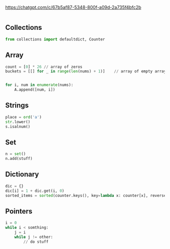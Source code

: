 https://chatgpt.com/c/67b5af87-5348-800f-a09d-2a735f4bfc2b

```python

```

## Collections

```python
from collections import defaultdict, Counter
```
## Array

```python
count = [0] * 26 // array of zeros
buckets = [[] for _ in range(len(nums) + 1)]    // array of empty arrays


for i, num in enumerate(nums):
    A.append([num, i])
```
## Strings

```python
place = ord('a')
str.lower()
s.isalnum()
```

## Set

```python
n = set()
n.add(stuff)
```
## Dictionary

```python
dic = {}
dic[i] = 1 + dic.get(i, 0)
sorted_items = sorted(counter.keys(), key=lambda x: counter[x], reverse=True)       // sorting dictionary according to values

```

## Pointers

```python
i = 0
while i < somthing:
    j = i 
    while j != other:
        // do stuff
```